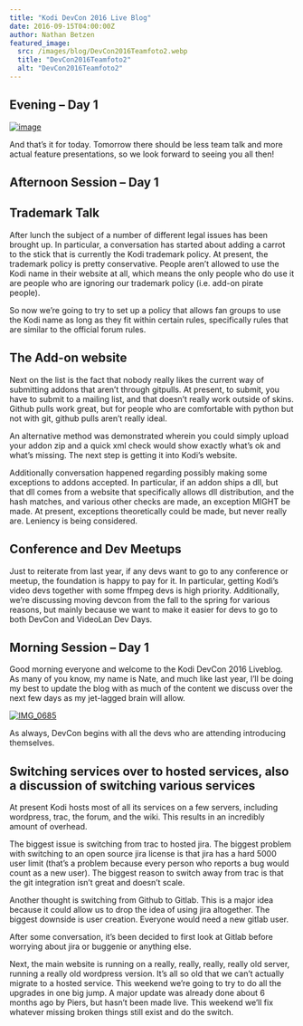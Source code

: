 ```yaml
---
title: "Kodi DevCon 2016 Live Blog"
date: 2016-09-15T04:00:00Z
author: Nathan Betzen
featured_image:
  src: /images/blog/DevCon2016Teamfoto2.webp
  title: "DevCon2016Teamfoto2"
  alt: "DevCon2016Teamfoto2"
---
```


## Evening – Day 1

[![image](/sites/default/files/uploads/image-800x402.jpeg)](/sites/default/files/uploads/image.jpeg)

And that’s it for today. Tomorrow there should be less team talk and more actual feature presentations, so we look forward to seeing you all then!

## Afternoon Session – Day 1

## Trademark Talk

After lunch the subject of a number of different legal issues has been brought up. In particular, a conversation has started about adding a carrot to the stick that is currently the Kodi trademark policy. At present, the trademark policy is pretty conservative. People aren’t allowed to use the Kodi name in their website at all, which means the only people who do use it are people who are ignoring our trademark policy (i.e. add-on pirate people).

So now we’re going to try to set up a policy that allows fan groups to use the Kodi name as long as they fit within certain rules, specifically rules that are similar to the official forum rules.

## The Add-on website

Next on the list is the fact that nobody really likes the current way of submitting addons that aren’t through gitpulls. At present, to submit, you have to submit to a mailing list, and that doesn’t really work outside of skins. Github pulls work great, but for people who are comfortable with python but not with git, github pulls aren’t really ideal.

An alternative method was demonstrated wherein you could simply upload your addon zip and a quick xml check would show exactly what’s ok and what’s missing. The next step is getting it into Kodi’s website.

Additionally conversation happened regarding possibly making some exceptions to addons accepted. In particular, if an addon ships a dll, but that dll comes from a website that specifically allows dll distribution, and the hash matches, and various other checks are made, an exception MIGHT be made. At present, exceptions theoretically could be made, but never really are. Leniency is being considered.

## Conference and Dev Meetups

Just to reiterate from last year, if any devs want to go to any conference or meetup, the foundation is happy to pay for it. In particular, getting Kodi’s video devs together with some ffmpeg devs is high priority. Additionally, we’re discussing moving devcon from the fall to the spring for various reasons, but mainly because we want to make it easier for devs to go to both DevCon and VideoLan Dev Days.

## Morning Session – Day 1

Good morning everyone and welcome to the Kodi DevCon 2016 Liveblog. As many of you know, my name is Nate, and much like last year, I’ll be doing my best to update the blog with as much of the content we discuss over the next few days as my jet-lagged brain will allow.

[![IMG_0685](/sites/default/files/uploads/IMG_0685-800x600.webp)](/sites/default/files/uploads/IMG_0685.webp)

As always, DevCon begins with all the devs who are attending introducing themselves.

## Switching services over to hosted services, also a discussion of switching various services

At present Kodi hosts most of all its services on a few servers, including wordpress, trac, the forum, and the wiki. This results in an incredibly amount of overhead.

The biggest issue is switching from trac to hosted jira. The biggest problem with switching to an open source jira license is that jira has a hard 5000 user limit (that’s a problem because every person who reports a bug would count as a new user). The biggest reason to switch away from trac is that the git integration isn’t great and doesn’t scale.

Another thought is switching from Github to Gitlab. This is a major idea because it could allow us to drop the idea of using jira altogether. The biggest downside is user creation. Everyone would need a new gitlab user.

After some conversation, it’s been decided to first look at Gitlab before worrying about jira or buggenie or anything else.

Next, the main website is running on a really, really, really, really old server, running a really old wordpress version. It’s all so old that we can’t actually migrate to a hosted service. This weekend we’re going to try to do all the upgrades in one big jump. A major update was already done about 6 months ago by Piers, but hasn’t been made live. This weekend we’ll fix whatever missing broken things still exist and do the switch.
